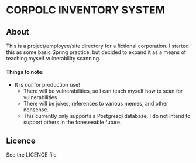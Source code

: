 # CORPOLC INVENTORY SYSTEM

## About

This is a project/employee/site directory for a fictional corporation. I started this as some basic Spring practice, but decided to expand it as a means of teaching myself vulnerability scanning.

#### Things to note:

* It is *not* for production use!
    * There will be vulnerabilities, so I can teach myself how to scan for vulnerabilities.
    * There will be jokes, references to various memes, and other nonsense.
    * This currently only supports a Postgresql database. I do not intend to support others in the foreseeable future.


## Licence

See the LICENCE file

